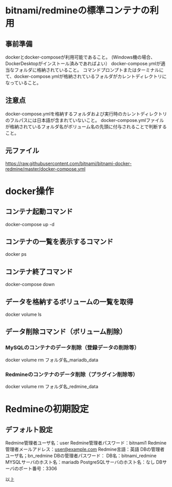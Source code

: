 # bitnami/redmineの標準コンテナの利用

## 事前準備
dockerとdocker-composeが利用可能であること。
(Windows機の場合、DockerDesktopがインストール済みであればよい）
docker-compose.ymlが適当なフォルダに格納されていること。
コマンドプロンプトまたはターミナルにて、docker-compose.ymlが格納されているフォルダがカレントディレクトリになっていること。

## 注意点
docker-compose.ymlを格納するフォルダおよび実行時のカレントディレクトリのフルパスには日本語が含まれていないこと。
docker-compose.ymlファイルが格納されているフォルダ名がボリューム名の先頭に付与されることで判断すること。

## 元ファイル
https://raw.githubusercontent.com/bitnami/bitnami-docker-redmine/master/docker-compose.yml

# docker操作
## コンテナ起動コマンド
docker-compose up -d

## コンテナの一覧を表示するコマンド
docker ps

## コンテナ終了コマンド
docker-compose down

## データを格納するボリュームの一覧を取得
docker volume ls

## データ削除コマンド（ボリューム削除）
### MySQLのコンテナのデータ削除（登録データの削除等）
docker volume rm フォルダ名_mariadb_data

### Redmineのコンテナのデータ削除（プラグイン削除等）
docker volume rm フォルダ名_redmine_data

# Redmineの初期設定
## デフォルト設定
Redmine管理者ユーザ名：user
Redmine管理者パスワード：bitnami1
Redmine管理者メールアドレス：user@example.com
Redmine言語：英語
DBの管理者ユーザ名；bn_redmine
DBの管理者パスワード：
DB名：bitnami_redmine
MYSQLサーバのホスト名：mariadb
PostgreSQLサーバのホスト名：なし
DBサーバのポート番号：3306

以上